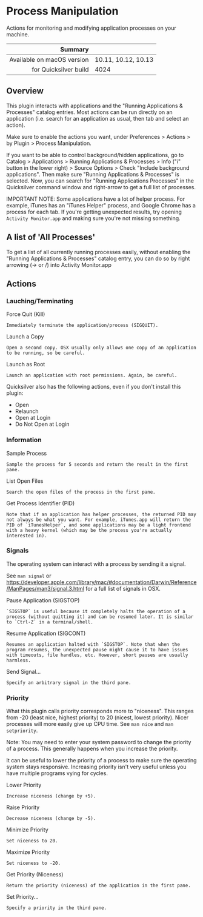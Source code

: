 # Process Manipulation

Actions for monitoring and modifying application processes on your machine.

 Summary                    | &nbsp; 
---------------------------:|:--------------------
 Available on macOS version | 10.11, 10.12, 10.13
      for Quicksilver build | 4024


## Overview

This plugin interacts with applications and the "Running Applications &
Processes" catalog entries. Most actions can be run directly on an application
(i.e. search for an application as usual, then tab and select an action).

Make sure to enable the actions you want, under Preferences > Actions > by
Plugin > Process Manipulation.

If you want to be able to control background/hidden applications, go to
Catalog > Applications > Running Applications & Processes > Info ("i" button
in the lower right) > Source Options > Check "Include background
applications". Then make sure "Running Applications & Processes" is selected.
Now, you can search for "Running Applications Processes" in the Quicksilver
command window and right-arrow to get a full list of processes.

IMPORTANT NOTE: Some applications have a lot of helper process. For example,
iTunes has an "iTunes Helper" process, and Google Chrome has a process for
each tab. If you're getting unexpected results, try opening `Activity
Monitor.app` and making sure you're not missing something.

## A list of 'All Processes'

To get a list of all currently running processes easily, without enabling the
"Running Applications & Processes" catalog entry, you can do so by right
arrowing (→ or /) into Activity Monitor.app

## Actions

### Lauching/Terminating

Force Quit (Kill)

    Immediately terminate the application/process (SIGQUIT).
Launch a Copy

    Open a second copy. OSX usually only allows one copy of an application to be running, so be careful.
Launch as Root

    Launch an application with root permissions. Again, be careful.

Quicksilver also has the following actions, even if you don't install this
plugin:

  * Open
  * Relaunch
  * Open at Login
  * Do Not Open at Login

### Information

Sample Process

    Sample the process for 5 seconds and return the result in the first pane.
List Open Files

    Search the open files of the process in the first pane.
Get Process Identifier (PID)

    Note that if an application has helper processes, the returned PID may not always be what you want. For example, iTunes.app will return the PID of `iTunesHelper`, and some applications may be a light frontend with a heavy kernel (which may be the process you're actually interested in).

### Signals

The operating system can interact with a process by sending it a signal.

See `man signal` or
<https://developer.apple.com/library/mac/#documentation/Darwin/Reference/ManPages/man3/signal.3.html>
for a full list of signals in OSX.

Pause Application (SIGSTOP)

    `SIGSTOP` is useful because it completely halts the operation of a process (without quitting it) and can be resumed later. It is similar to `Ctrl-Z` in a terminal/shell.
Resume Application (SIGCONT)

    Resumes an application halted with `SIGSTOP`. Note that when the program resumes, the unexpected pause might cause it to have issues with timeouts, file handles, etc. However, short pauses are usually harmless.
Send Signal...

    Specify an arbitrary signal in the third pane.

### Priority

What this plugin calls priority corresponds more to "niceness". This ranges
from -20 (least nice, highest priority) to 20 (nicest, lowest priority). Nicer
processes will more easily give up CPU time. See `man nice` and `man
setpriority`.

Note: You may need to enter your system password to change the priority of a
process. This generally happens when you increase the priority.

It can be useful to lower the priority of a process to make sure the operating
system stays responsive. Increasing priority isn't very useful unless you have
multiple programs vying for cycles.

Lower Priority

    Increase niceness (change by +5).
Raise Priority

    Decrease niceness (change by -5).
Minimize Priority

    Set niceness to 20.
Maximize Priority

    Set niceness to -20.
Get Priority (Niceness)

    Return the priority (niceness) of the application in the first pane.
Set Priority...

    Specify a priority in the third pane.